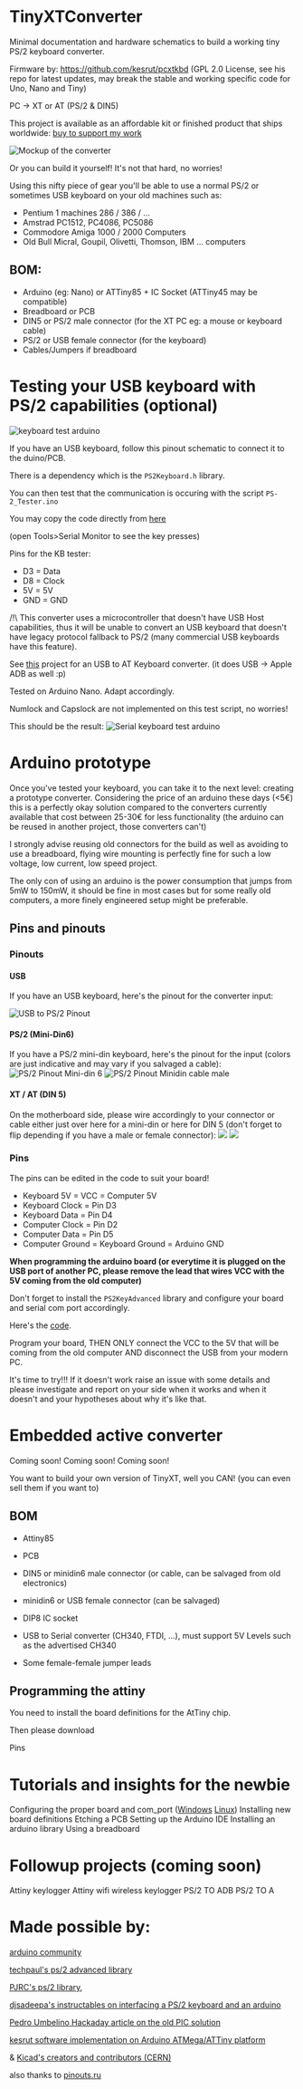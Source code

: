 # TinyXTConverter

Minimal documentation and hardware schematics to build a working tiny PS/2 keyboard converter.

Firmware by: https://github.com/kesrut/pcxtkbd (GPL 2.0 License, see his repo for latest updates, may break the stable and working specific code for Uno, Nano and Tiny)


PC -> XT or AT (PS/2 & DIN5)

This project is available as an affordable kit or finished product that ships worldwide: [buy to support my work]()

![Mockup of the converter](https://raw.githubusercontent.com/nazmifr/TinyXT/master/converter_mockup.jpg)

Or you can build it yourself! It's not that hard, no worries!

Using this nifty piece of gear you'll be able to use a normal PS/2 or sometimes USB keyboard on your old machines such as:

- Pentium 1 machines 286 / 386 / ...
- Amstrad PC1512, PC4086, PC5086 
- Commodore Amiga 1000 / 2000 Computers
- Old Bull Micral, Goupil, Olivetti, Thomson, IBM ... computers

## BOM:
- Arduino (eg: Nano) or ATTiny85 + IC Socket (ATTiny45 may be compatible)
- Breadboard or PCB
- DIN5 or PS/2 male connector (for the XT PC eg: a mouse or keyboard cable)
- PS/2 or USB female connector (for the keyboard)
- Cables/Jumpers if breadboard

# Testing your USB keyboard with PS/2 capabilities (optional)
![keyboard test arduino](https://raw.githubusercontent.com/nazmifr/TinyXT/master/prototype_ps2_keyboard_tester_serial.jpg)

If you have an USB keyboard, follow this pinout schematic to connect it to the duino/PCB.

There is a dependency which is the ```PS2Keyboard.h``` library.

You can then test that the communication is occuring with the script ```PS-2_Tester.ino``` 

You may copy the code directly from [here](https://raw.githubusercontent.com/nazmifr/TinyXT/master/PS-2_Tester.ino)

(open Tools>Serial Monitor to see the key presses)

Pins for the KB tester:
- D3 = Data
- D8 = Clock
- 5V = 5V
- GND = GND

/!\ This converter uses a microcontroller that doesn't have USB Host capabilities, thus it will be unable to convert an USB keyboard that doesn't have legacy protocol fallback to PS/2 (many commercial USB keyboards have this feature).

See [this]() project for an USB to AT Keyboard converter. (it does USB -> Apple ADB as well :p)

Tested on Arduino Nano. Adapt accordingly.

Numlock and Capslock are not implemented on this test script, no worries!

This should be the result:
![Serial keyboard test arduino](https://raw.githubusercontent.com/nazmifr/TinyXT/master/serial_test.png)

# Arduino prototype

Once you've tested your keyboard, you can take it to the next level: creating a prototype converter. Considering the price of an arduino these days (<5€) this is a perfectly okay solution compared to the converters currently available that cost between 25-30€ for less functionality (the arduino can be reused in another project, those converters can't)

I strongly advise reusing old connectors for the build as well as avoiding to use a breadboard, flying wire mounting is perfectly fine for such a low voltage, low current, low speed project.

The only con of using an arduino is the power consumption that jumps from 5mW to 150mW, it should be fine in most cases but for some really old computers, a more finely engineered setup might be preferable.

## Pins and pinouts

### Pinouts

#### USB
If you have an USB keyboard, here's the pinout for the converter input:

![USB to PS/2 Pinout](https://raw.githubusercontent.com/nazmifr/TinyXT/master/pinout_usb_PS2_conversion_keyboard.png)

#### PS/2 (Mini-Din6)
If you have a PS/2 mini-din keyboard, here's the pinout for the input (colors are just indicative and may vary if you salvaged a cable):
![PS/2 Pinout Mini-din 6](https://raw.githubusercontent.com/nazmifr/TinyXT/master/PS2-Pinout.jpg)
![PS/2 Pinout Minidin cable male](https://raw.githubusercontent.com/nazmifr/TinyXT/master/pinout_ps2_cable_male.gif)

#### XT / AT (DIN 5)
On the motherboard side, please wire accordingly to your connector or cable either just over here for a mini-din or here for DIN 5 (don't forget to flip depending if you have a male or female connector):
![](https://raw.githubusercontent.com/nazmifr/TinyXT/master/FEMALE_DIN_5_Keyboard_Connector.png)
![](https://raw.githubusercontent.com/nazmifr/TinyXT/master/male_din_5_XT_AT_Connector_Keyboard.jpg)

### Pins
The pins can be edited in the code to suit your board!

- Keyboard 5V = VCC = Computer 5V 
- Keyboard Clock = Pin D3
- Keyboard Data = Pin D4
- Computer Clock = Pin D2
- Computer Data = Pin D5
- Computer Ground = Keyboard Ground = Arduino GND

**When programming the arduino board (or everytime it is plugged on the USB port of another PC, please remove the lead that wires VCC with the 5V coming from the old computer)**

Don't forget to install the ```PS2KeyAdvanced``` library and configure your board and serial com port accordingly.

Here's the [code](https://raw.githubusercontent.com/nazmifr/TinyXT/master/tinyxt.ino).

Program your board, THEN ONLY connect the VCC to the 5V that will be coming from the old computer AND disconnect the USB from your modern PC.

It's time to try!!! If it doesn't work raise an issue with some details and please investigate and report on your side when it works and when it doesn't and your hypotheses about why it's like that.

# Embedded active converter
Coming soon!
Coming soon!
Coming soon!

You want to build your own version of TinyXT, well you CAN! (you can even sell them if you want to)

## BOM
- Attiny85
- PCB
- DIN5 or minidin6 male connector (or cable, can be salvaged from old electronics)
- minidin6 or USB female connector (can be salvaged)
- DIP8 IC socket

- USB to Serial converter (CH340, FTDI, ...), must support 5V Levels such as the advertised CH340
- Some female-female jumper leads

## Programming the attiny
You need to install the board definitions for the AtTiny chip.

Then please download

Pins


# Tutorials and insights for the newbie

Configuring the proper board and com_port ([Windows]() [Linux]())
Installing new board definitions
Etching a PCB
Setting up the Arduino IDE
Installing an arduino library
Using a breadboard

# Followup projects (coming soon)

Attiny keylogger
Attiny wifi wireless keylogger
PS/2 TO ADB
PS/2 TO A

# Made possible by:

[arduino community](https://arduino.orgcc)

[techpaul's ps/2 advanced library](https://github.com/techpaul/PS2KeyAdvanced)

[PJRC's ps/2 library](https://www.pjrc.com/teensy/td_libs_PS2Keyboard.html),

[djsadeepa's instructables on interfacing a PS/2 keyboard and an arduino](https://www.instructables.com/id/Connect-PS2-Keyboard-to-Arduino/) 

[Pedro Umbelino Hackaday article on the old PIC solution](https://hackaday.com/2017/01/21/attoxtkeyboard/)

[kesrut software implementation on Arduino ATMega/ATTiny platform](https://github.com/kesrut/pcxtkbd)

& [Kicad's creators and contributors (CERN)](https://www.kicad-pcb.org/)

also thanks to [pinouts.ru](https://pinouts.ru/InputCables/usb_ps2_mouse_pinout.shtml)

